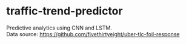 # traffic-trend-predictor
Predictive analytics using CNN and LSTM.  
Data source: https://github.com/fivethirtyeight/uber-tlc-foil-response
